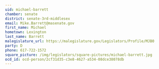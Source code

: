 ```yaml
---
uid: michael-barrett
chamber: senate
district: senate-3rd-middlesex
email: Mike.Barrett@masenate.gov
first_name: Michael
hometown: Lexington
last_name: Barrett
malegislature_url: https://malegislature.gov/Legislators/Profile/MJB0
party: D
phone: 617-722-1572
square_picture: /img/legislators/square-pictures/michael-barrett.jpg
ocd_id: ocd-person/2cf31d35-c3e8-4627-a534-08dce38078db
---
```

